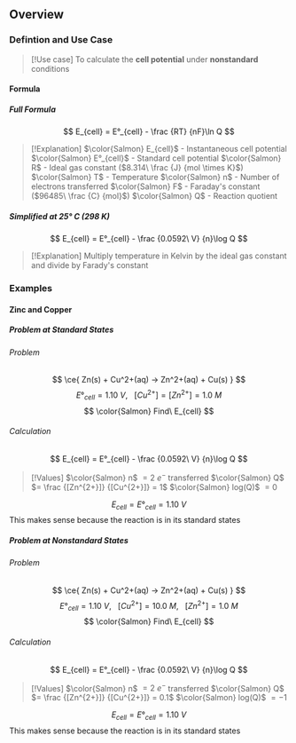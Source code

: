 ## Overview

### Defintion and Use Case
>[!Use case]
>To calculate the **cell potential** under **nonstandard** conditions

#### Formula

##### Full Formula
$$
E_{cell} = E°_{cell} - \frac {RT} {nF}\ln Q
$$
>[!Explanation]
>$\color{Salmon} E_{cell}$ - Instantaneous cell potential
>$\color{Salmon} E°_{cell}$ - Standard cell potential
>$\color{Salmon} R$ - Ideal gas constant ($8.314\ \frac {J} {mol \times K}$)
>$\color{Salmon} T$ - Temperature
>$\color{Salmon} n$ - Number of electrons transferred
>$\color{Salmon} F$ - Faraday's constant ($96485\ \frac {C} {mol}$)
>$\color{Salmon} Q$ - Reaction quotient

##### Simplified at 25° C (298 K)

$$
E_{cell} = E°_{cell} - \frac {0.0592\ V} {n}\log Q
$$
>[!Explanation]
>Multiply temperature in Kelvin by the ideal gas constant and divide by Farady's constant

### Examples

#### Zinc and Copper
##### Problem at Standard States
###### Problem
$$
\ce{ Zn(s) + Cu^2+(aq) -> Zn^2+(aq) + Cu(s) }
$$
$$
E°_{cell} = 1.10\ V,\ \ \ [Cu^{2+}] = [Zn^{2+}] = 1.0\ M
$$
$$
\color{Salmon} Find\ E_{cell}
$$
###### Calculation

$$
E_{cell} = E°_{cell} - \frac {0.0592\ V} {n}\log Q
$$
>[!Values]
>$\color{Salmon} n$ $= 2\ e^-$ transferred
>$\color{Salmon} Q$ $= \frac {[Zn^{2+}]} {[Cu^{2+}]} = 1$
>$\color{Salmon} log(Q)$ $= 0$

$$
E_{cell} = E°_{cell} = 1.10\ V
$$
This makes sense because the reaction is in its standard states

##### Problem at Nonstandard States

###### Problem
$$
\ce{ Zn(s) + Cu^2+(aq) -> Zn^2+(aq) + Cu(s) }
$$
$$
E°_{cell} = 1.10\ V,\ \ \ [Cu^{2+}] = 10.0\ M,\ \ \ [Zn^{2+}] = 1.0\ M
$$
$$
\color{Salmon} Find\ E_{cell}
$$

###### Calculation

$$
E_{cell} = E°_{cell} - \frac {0.0592\ V} {n}\log Q
$$
>[!Values]
>$\color{Salmon} n$ $= 2\ e^-$ transferred
>$\color{Salmon} Q$ $= \frac {[Zn^{2+}]} {[Cu^{2+}]} = 0.1$
>$\color{Salmon} log(Q)$ $= -1$

$$
E_{cell} = E°_{cell} = 1.10\ V
$$
This makes sense because the reaction is in its standard states